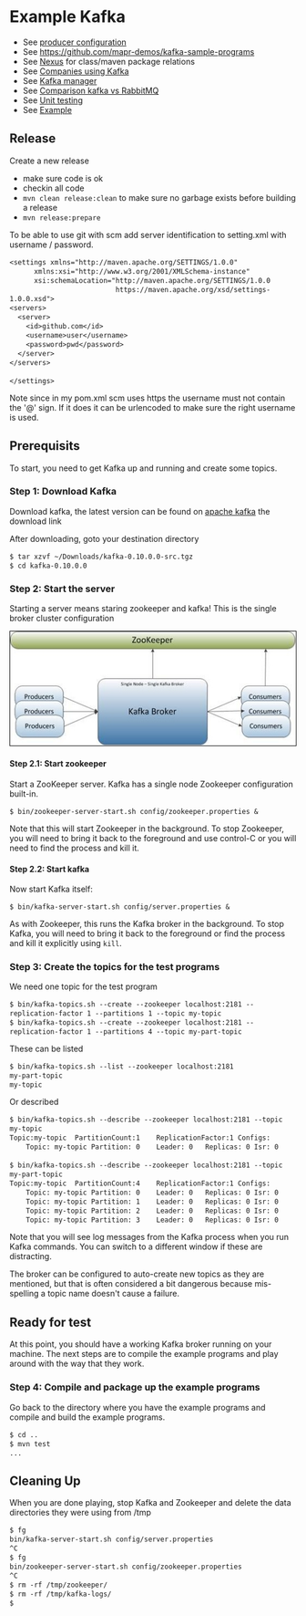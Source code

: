 # Example Kafka

+ See [producer configuration](http://kafka.apache.org/documentation.html#producerconfigs)
+ See https://github.com/mapr-demos/kafka-sample-programs
+ See [Nexus](https://repository.sonatype.org/) for class/maven package relations
+ See [Companies using Kafka](https://cwiki.apache.org/confluence/display/KAFKA/Powered+By)
+ See [Kafka manager](https://github.com/yahoo/kafka-manager)
+ See [Comparison kafka vs RabbitMQ](https://www.quora.com/What-are-the-differences-between-Apache-Kafka-and-RabbitMQ)
+ See [Unit testing](https://github.com/charithe/kafka-junit)
+ See [Example](https://www.mapr.com/blog/getting-started-sample-programs-apache-kafka-09)

## Release
Create a new release
+ make sure code is ok
+ checkin all code
+ ``` mvn clean release:clean ``` to make sure no garbage exists before building a release
+ ``` mvn release:prepare ```

To be able to use git with scm add server identification to setting.xml with username / password.

```
<settings xmlns="http://maven.apache.org/SETTINGS/1.0.0"
      xmlns:xsi="http://www.w3.org/2001/XMLSchema-instance"
      xsi:schemaLocation="http://maven.apache.org/SETTINGS/1.0.0
                          https://maven.apache.org/xsd/settings-1.0.0.xsd">
<servers>
  <server>
    <id>github.com</id>
    <username>user</username>
    <password>pwd</password>
  </server>
</servers>

</settings>
```
Note since in my pom.xml scm uses https the username must not contain the '@' sign. If it does it can be urlencoded to make sure the right username is used.


## Prerequisits
To start, you need to get Kafka up and running and create some topics.

### Step 1: Download Kafka
Download kafka, the latest version can be found on [apache kafka](http://kafka.apache.org/) the download link

After downloading, goto your destination directory 
 
```
$ tar xzvf ~/Downloads/kafka-0.10.0.0-src.tgz
$ cd kafka-0.10.0.0

```
### Step 2: Start the server
Starting a server means staring zookeeper and kafka!
This is the single broker cluster configuration

![Fig 1](images/singlebroker.png)

#### Step 2.1: Start zookeeper
Start a ZooKeeper server. Kafka has a single node Zookeeper configuration built-in.
```
$ bin/zookeeper-server-start.sh config/zookeeper.properties &
```
Note that this will start Zookeeper in the background. To stop
Zookeeper, you will need to bring it back to the foreground and use
control-C or you will need to find the process and kill it.

#### Step 2.2: Start kafka
Now start Kafka itself:
```
$ bin/kafka-server-start.sh config/server.properties &

```
As with Zookeeper, this runs the Kafka broker in the background. To
stop Kafka, you will need to bring it back to the foreground or find
the process and kill it explicitly using `kill`.

### Step 3: Create the topics for the test programs
We need one topic for the test program
```
$ bin/kafka-topics.sh --create --zookeeper localhost:2181 --replication-factor 1 --partitions 1 --topic my-topic
$ bin/kafka-topics.sh --create --zookeeper localhost:2181 --replication-factor 1 --partitions 4 --topic my-part-topic
```
These can be listed
```
$ bin/kafka-topics.sh --list --zookeeper localhost:2181
my-part-topic
my-topic
```
Or described
```
$ bin/kafka-topics.sh --describe --zookeeper localhost:2181 --topic my-topic
Topic:my-topic	PartitionCount:1	ReplicationFactor:1	Configs:
	Topic: my-topic	Partition: 0	Leader: 0	Replicas: 0	Isr: 0

$ bin/kafka-topics.sh --describe --zookeeper localhost:2181 --topic my-part-topic
Topic:my-topic	PartitionCount:4	ReplicationFactor:1	Configs:
	Topic: my-topic	Partition: 0	Leader: 0	Replicas: 0	Isr: 0
	Topic: my-topic	Partition: 1	Leader: 0	Replicas: 0	Isr: 0
	Topic: my-topic	Partition: 2	Leader: 0	Replicas: 0	Isr: 0
	Topic: my-topic	Partition: 3	Leader: 0	Replicas: 0	Isr: 0
```
Note that you will see log messages from the Kafka process when you
run Kafka commands. You can switch to a different window if these are
distracting.

The broker can be configured to auto-create new topics as they are mentioned, but that is often considered a bit 
dangerous because mis-spelling a topic name doesn't cause a failure.

## Ready for test
At this point, you should have a working Kafka broker running on your
machine. The next steps are to compile the example programs and play
around with the way that they work.

### Step 4: Compile and package up the example programs
Go back to the directory where you have the example programs and
compile and build the example programs.
```
$ cd ..
$ mvn test
...
```

## Cleaning Up
When you are done playing, stop Kafka and Zookeeper and delete the
data directories they were using from /tmp

```
$ fg
bin/kafka-server-start.sh config/server.properties
^C
$ fg
bin/zookeeper-server-start.sh config/zookeeper.properties
^C
$ rm -rf /tmp/zookeeper/  
$ rm -rf /tmp/kafka-logs/
$
```


